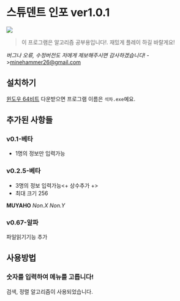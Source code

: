 # 스튜덴트 인포 ver1.0.1
![](screenshot.gif)
>이 프로그램은 알고리즘 공부용입니다!.
>재밌게 플레이 하길 바랄게요!

*버그나 오류, 수정버전도 저에게 제보해주시면 감사하겠습니다!*
->minehammer26@gmail.com

## 설치하기

[윈도우 64비트](https://github.com/juwon0102/C-STUDENT-V1.0.1/raw/main/%EC%84%9D%EC%B0%A8.zip)
다운받으면 프로그램 이름은 `석차.exe`예요.

## 추가된 사항들

### v0.1-베타
- 1명의 정보만 입력가능

### v0.2.5-베타
- 3명의 정보 입력가능<+ 상수추가 +>
- 최대 크기 256

**MUYAHO**
*Non.X Non.Y*

### v0.67-알파

파일읽기기능 추가

## 사용방법

### 숫자를 입력하여 메뉴를 고릅니다!
검색, 정렬 알고리즘이 사용되었습니다.
